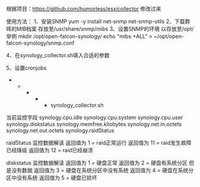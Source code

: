 根据项目：https://github.com/humorless/esxicollector 修改过来

使用方法：
1、安装SNMP
yum -y install net-snmp net-snmp-utils
2、下载群晖的MIB档案 存放至/usr/share/snmp/mibs
3、设置SNMP的环境 以存放至/opt/举例
mkdir /opt/open-falcon-synology/
echo "mibs +ALL" > ~/opt/open-falcon-synology/snmp.conf

4、在synology_collector.sh填入合适的参数

5、设置cronjobs
* * * * * synology_collector.sh

当前监控字段
synology.cpu.idle
synology.cpu.system
synology.cpu.user
synology.diskstatus
synology.memfree.kliobytes
synology.net.in.octets
synology.net.out.octets
synology.raidStatus


raidStatus 监控数据解读
返回值为 1 = raid正常运行
返回值为 11 = raid发生故障 已经降级
返回值为 12 = raid已经崩溃


diskstatus 监控数据解读
返回值为 1 = 硬盘正常
返回值为 2 = 硬盘有系统分区 但是没有数据
返回值为 3 = 硬盘在系统分区中没有系统
返回值为 4 = 硬盘在系统分区中没有系统
返回值为 5 = 硬盘已损坏
